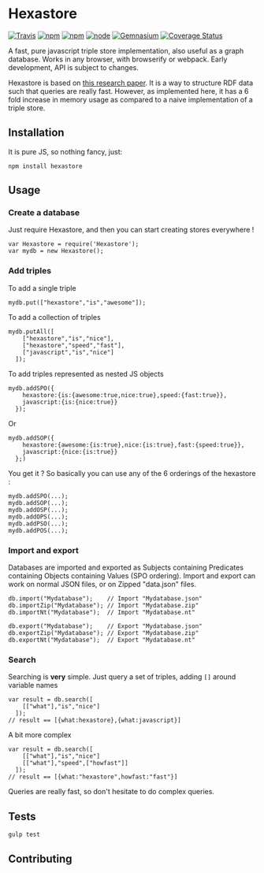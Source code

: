# Hexastore

[![Travis](https://img.shields.io/travis/crubier/Hexastore.svg?style=flat-square)](https://travis-ci.org/crubier/Hexastore) [![npm](https://img.shields.io/npm/dm/hexastore.svg?style=flat-square)](https://www.npmjs.com/package/hexastore) [![npm](https://img.shields.io/npm/v/hexastore.svg?style=flat-square)](https://www.npmjs.com/package/hexastore) [![node](https://img.shields.io/node/v/hexastore.svg?style=flat-square)](https://www.npmjs.com/package/hexastore) [![Gemnasium](https://img.shields.io/gemnasium/crubier/Hexastore.svg?style=flat-square)](https://gemnasium.com/crubier/Hexastore) [![Coverage Status](https://img.shields.io/coveralls/crubier/Hexastore.svg?style=flat-square)](https://coveralls.io/r/crubier/Hexastore)

A fast, pure javascript triple store implementation, also useful as a graph database. Works in any browser, with browserify or webpack. Early development, API is subject to changes.

Hexastore is based on [this research paper](http://karras.rutgers.edu/hexastore.pdf). It is a way to structure RDF data such that queries are really fast. However, as implemented here, it has a 6 fold increase in memory usage as compared to a naive implementation of a triple store.

## Installation

It is pure JS, so nothing fancy, just:

    npm install hexastore

## Usage

### Create a database

Just require Hexastore, and then you can start creating stores everywhere !

    var Hexastore = require('Hexastore');
    var mydb = new Hexastore();

### Add triples

To add a single triple

    mydb.put(["hexastore","is","awesome"]);

To add a collection of triples

    mydb.putAll([
        ["hexastore","is","nice"],
        ["hexastore","speed","fast"],
        ["javascript","is","nice"]
      ]);

To add triples represented as nested JS objects

    mydb.addSPO({
        hexastore:{is:{awesome:true,nice:true},speed:{fast:true}},
        javascript:{is:{nice:true}}
      });

Or

    mydb.addSOP({
        hexastore:{awesome:{is:true},nice:{is:true},fast:{speed:true}},
        javascript:{nice:{is:true}}
      };)

You get it ? So basically you can use any of the 6 orderings of the hexastore :

    mydb.addSPO(...);
    mydb.addSOP(...);
    mydb.addOSP(...);
    mydb.addOPS(...);
    mydb.addPSO(...);
    mydb.addPOS(...);

### Import and export

Databases are imported and exported as Subjects containing Predicates containing Objects containing Values (SPO ordering). Import and export can work on normal JSON files, or on Zipped "data.json" files.

    db.import("Mydatabase");    // Import "Mydatabase.json"
    db.importZip("Mydatabase"); // Import "Mydatabase.zip"
    db.importNt("Mydatabase");  // Import "Mydatabase.nt"

    db.export("Mydatabase");    // Export "Mydatabase.json"
    db.exportZip("Mydatabase"); // Export "Mydatabase.zip"
    db.exportNt("Mydatabase");  // Export "Mydatabase.nt"

### Search

Searching is **very** simple. Just query a set of triples, adding `[]` around variable names


    var result = db.search([
        [["what"],"is","nice"]
      ]);
    // result == [{what:hexastore},{what:javascript}]

A bit more complex

    var result = db.search([
        [["what"],"is","nice"]
        [["what"],"speed",["howfast"]]
      ]);
    // result == [{what:"hexastore",howfast:"fast"}]

Queries are really fast, so don't hesitate to do complex queries.

## Tests

    gulp test

## Contributing
